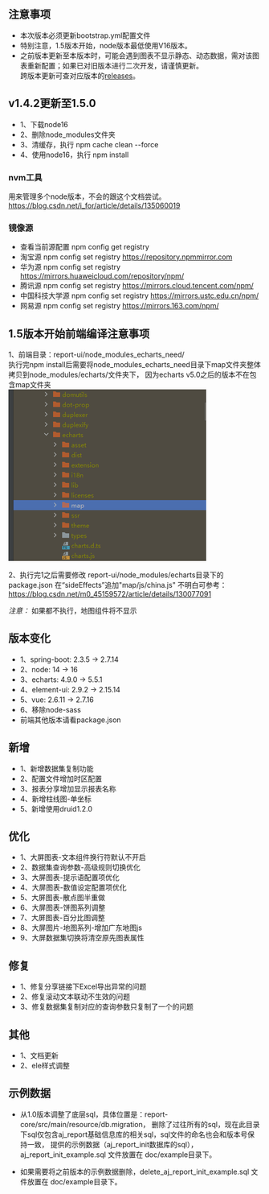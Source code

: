 ## 注意事项

- 本次版本必须更新bootstrap.yml配置文件
- 特别注意，1.5版本开始，node版本最低使用V16版本。
- 之前版本更新至本版本时，可能会遇到图表不显示静态、动态数据，需对该图表重新配置；如果已对旧版本进行二次开发，请谨慎更新。<br>
  跨版本更新可查对应版本的[releases](https://gitee.com/anji-plus/report/releases)。<br>

## v1.4.2更新至1.5.0

- 1、下载node16
- 2、删除node_modules文件夹
- 3、清缓存，执行 npm cache clean --force
- 4、使用node16，执行 npm install

### nvm工具

用来管理多个node版本，不会的跟这个文档尝试。
https://blog.csdn.net/i_for/article/details/135060019

### 镜像源

- 查看当前源配置
  npm config get registry
- 淘宝源
  npm config set registry https://repository.npmmirror.com
- 华为源
  npm config set registry https://mirrors.huaweicloud.com/repository/npm/
- 腾讯源
  npm config set registry https://mirrors.cloud.tencent.com/npm/
- 中国科技大学源
  npm config set registry https://mirrors.ustc.edu.cn/npm/
- 网易源
  npm config set registry https://mirrors.163.com/npm/

## 1.5版本开始前端编译注意事项

1、前端目录：report-ui/node_modules_echarts_need/ <br>
执行完npm install后需要将node_modules_echarts_need目录下map文件夹整体拷贝到node_modules/echarts/文件夹下，
因为echarts v5.0之后的版本不在包含map文件夹 <br>
![img](../../picture/releases/img.png)

2、执行完1之后需要修改 report-ui/node_modules/echarts目录下的package.json
在“sideEffects”追加"map/js/china.js"
不明白可参考：https://blog.csdn.net/m0_45159572/article/details/130077091

*注意：* 如果都不执行，地图组件将不显示

## 版本变化

- 1、spring-boot: 2.3.5 -> 2.7.14
- 2、node: 14 -> 16
- 3、echarts: 4.9.0 -> 5.5.1
- 4、element-ui: 2.9.2 -> 2.15.14
- 5、vue: 2.6.11 -> 2.7.16
- 6、移除node-sass
- 前端其他版本请看package.json

## 新增

- 1、新增数据集复制功能
- 2、配置文件增加时区配置
- 3、报表分享增加显示报表名称
- 4、新增柱线图-单坐标
- 5、新增使用druid1.2.0

## 优化

- 1、大屏图表-文本组件换行符默认不开启
- 2、数据集查询参数-高级规则切换优化
- 3、大屏图表-提示语配置项优化
- 4、大屏图表-数值设定配置项优化
- 5、大屏图表-散点图半重做
- 6、大屏图表-饼图系列调整
- 7、大屏图表-百分比图调整
- 8、大屏图片-地图系列-增加广东地图js
- 9、大屏数据集切换将清空原先图表属性

## 修复

- 1、修复分享链接下Excel导出异常的问题
- 2、修复滚动文本联动不生效的问题
- 3、修复数据集复制对应的查询参数只复制了一个的问题

## 其他

- 1、文档更新
- 2、ele样式调整

## 示例数据

- 从1.0版本调整了底层sql，具体位置是：report-core/src/main/resource/db.migration，
  删除了过往所有的sql，现在此目录下sql仅包含aj_report基础信息库的相关sql，sql文件的命名也会和版本号保持一致，
  提供的示例数据（aj_report_init数据库的sql），aj_report_init_example.sql 文件放置在 doc/example目录下。

- 如果需要将之前版本的示例数据删除，delete_aj_report_init_example.sql 文件放置在 doc/example目录下。

